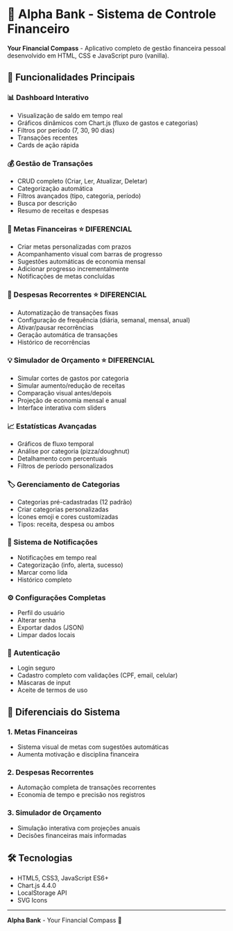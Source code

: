 # 🏦 Alpha Bank - Sistema de Controle Financeiro

**Your Financial Compass** - Aplicativo completo de gestão financeira pessoal desenvolvido em HTML, CSS e JavaScript puro (vanilla).

## 🌟 Funcionalidades Principais

### 📊 Dashboard Interativo
- Visualização de saldo em tempo real
- Gráficos dinâmicos com Chart.js (fluxo de gastos e categorias)
- Filtros por período (7, 30, 90 dias)
- Transações recentes
- Cards de ação rápida

### 💰 Gestão de Transações
- CRUD completo (Criar, Ler, Atualizar, Deletar)
- Categorização automática
- Filtros avançados (tipo, categoria, período)
- Busca por descrição
- Resumo de receitas e despesas

### 🎯 Metas Financeiras ⭐ DIFERENCIAL
- Criar metas personalizadas com prazos
- Acompanhamento visual com barras de progresso
- Sugestões automáticas de economia mensal
- Adicionar progresso incrementalmente
- Notificações de metas concluídas

### 🔄 Despesas Recorrentes ⭐ DIFERENCIAL
- Automatização de transações fixas
- Configuração de frequência (diária, semanal, mensal, anual)
- Ativar/pausar recorrências
- Geração automática de transações
- Histórico de recorrências

### 💡 Simulador de Orçamento ⭐ DIFERENCIAL
- Simular cortes de gastos por categoria
- Simular aumento/redução de receitas
- Comparação visual antes/depois
- Projeção de economia mensal e anual
- Interface interativa com sliders

### 📈 Estatísticas Avançadas
- Gráficos de fluxo temporal
- Análise por categoria (pizza/doughnut)
- Detalhamento com percentuais
- Filtros de período personalizados

### 🏷️ Gerenciamento de Categorias
- Categorias pré-cadastradas (12 padrão)
- Criar categorias personalizadas
- Ícones emoji e cores customizadas
- Tipos: receita, despesa ou ambos

### 🔔 Sistema de Notificações
- Notificações em tempo real
- Categorização (info, alerta, sucesso)
- Marcar como lida
- Histórico completo

### ⚙️ Configurações Completas
- Perfil do usuário
- Alterar senha
- Exportar dados (JSON)
- Limpar dados locais

### 🔐 Autenticação
- Login seguro
- Cadastro completo com validações (CPF, email, celular)
- Máscaras de input
- Aceite de termos de uso

## 🎯 Diferenciais do Sistema

### 1. Metas Financeiras
- Sistema visual de metas com sugestões automáticas
- Aumenta motivação e disciplina financeira

### 2. Despesas Recorrentes
- Automação completa de transações recorrentes
- Economia de tempo e precisão nos registros

### 3. Simulador de Orçamento
- Simulação interativa com projeções anuais
- Decisões financeiras mais informadas

## 🛠️ Tecnologias

- HTML5, CSS3, JavaScript ES6+
- Chart.js 4.4.0
- LocalStorage API
- SVG Icons

---

**Alpha Bank** - Your Financial Compass 🧭

